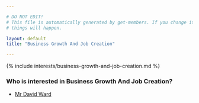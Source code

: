 ```yaml
---

# DO NOT EDIT!
# This file is automatically generated by get-members. If you change it, bad
# things will happen.

layout: default
title: "Business Growth And Job Creation"

---
```


{% include interests/business-growth-and-job-creation.md %}

### Who is interested in Business Growth And Job Creation?


* [Mr David Ward](/members/mr-david-ward.html)
